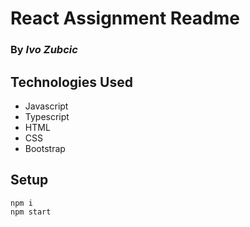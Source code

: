 # React Assignment Readme
### By _**Ivo Zubcic**_

## Technologies Used
- Javascript
- Typescript
- HTML
- CSS
- Bootstrap

## Setup
```
npm i
npm start
```
